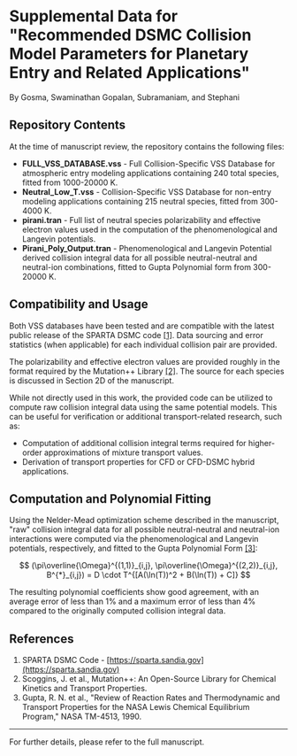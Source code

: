 # Supplemental Data for "Recommended DSMC Collision Model Parameters for Planetary Entry and Related Applications"

By Gosma, Swaminathan Gopalan, Subramaniam, and Stephani

## Repository Contents

At the time of manuscript review, the repository contains the following files:

- **FULL_VSS_DATABASE.vss** - Full Collision-Specific VSS Database for atmospheric entry modeling applications containing 240 total species, fitted from 1000-20000 K.
- **Neutral_Low_T.vss** - Collision-Specific VSS Database for non-entry modeling applications containing 215 neutral species, fitted from 300-4000 K.
- **pirani.tran** - Full list of neutral species polarizability and effective electron values used in the computation of the phenomenological and Langevin potentials.
- **Pirani_Poly_Output.tran** - Phenomenological and Langevin Potential derived collision integral data for all possible neutral-neutral and neutral-ion combinations, fitted to Gupta Polynomial form from 300-20000 K.

## Compatibility and Usage

Both VSS databases have been tested and are compatible with the latest public release of the SPARTA DSMC code [[1]](#references). Data sourcing and error statistics (when applicable) for each individual collision pair are provided.

The polarizability and effective electron values are provided roughly in the format required by the Mutation++ Library [[2]](#references). The source for each species is discussed in Section 2D of the manuscript.

While not directly used in this work, the provided code can be utilized to compute raw collision integral data using the same potential models. This can be useful for verification or additional transport-related research, such as:

- Computation of additional collision integral terms required for higher-order approximations of mixture transport values.
- Derivation of transport properties for CFD or CFD-DSMC hybrid applications.

## Computation and Polynomial Fitting

Using the Nelder-Mead optimization scheme described in the manuscript, "raw" collision integral data for all possible neutral-neutral and neutral-ion interactions were computed via the phenomenological and Langevin potentials, respectively, and fitted to the Gupta Polynomial Form [[3]](#references):

$$
(\pi\overline{\Omega}^{(1,1)}_{i,j}, \pi\overline{\Omega}^{(2,2)}_{i,j}, B^{*}_{i,j}) = D \cdot T^{[A(\ln(T))^2 + B(\ln(T)) + C]}
$$

The resulting polynomial coefficients show good agreement, with an average error of less than 1% and a maximum error of less than 4% compared to the originally computed collision integral data.

## References

1. SPARTA DSMC Code - [https://sparta.sandia.gov](https://sparta.sandia.gov)
2. Scoggins, J. et al., Mutation++: An Open-Source Library for Chemical Kinetics and Transport Properties.
3. Gupta, R. N. et al., "Review of Reaction Rates and Thermodynamic and Transport Properties for the NASA Lewis Chemical Equilibrium Program," NASA TM-4513, 1990.

---
For further details, please refer to the full manuscript.

